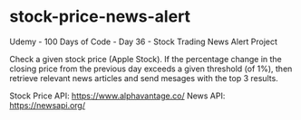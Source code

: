 # stock-price-news-alert
Udemy - 100 Days of Code - Day 36 - Stock Trading News Alert Project

Check a given stock price (Apple Stock).
If the percentage change in the closing price from the previous day exceeds a given threshold (of 1%), then retrieve relevant news articles and send mesages with the top 3 results.

Stock Price API: https://www.alphavantage.co/
News API: https://newsapi.org/

